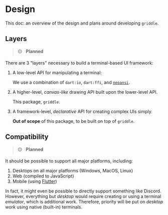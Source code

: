 # Design

This doc: an overview of the design and plans around developing `griddle`.

<!--
  Fun Emoji I will use in this doc:

  ⚪ Draft                          Still figuring out exactly what to do.
  🔵 Done                           Completed (at least for now).
  🟢 In-progress and on-track       On-track to be completed.
  🟡 Planned or off-track           Planned, or in slow (but steady) progress.
  🔴 Blocked                        Planned, but progress cannot be made yet.
-->

## Layers

> 🟡 &nbsp;&nbsp;**Planned**

There are 3 "layers" necessary to build a terminal-based UI framework:

1. A low-level API for manipulating a terminal:

   We use a combination of `dart:io`, `dart:ffi`, and [`neoansi`][neoansi].

2. A higher-level, _canvas-like_ drawing API built upon the lower-level API.

   This package, `griddle`.

3. A framework-level, _declarative_ API for creating complex UIs simply.

   **Out of scope** of this package, to be built on top of `griddle`.

[neoansi]: https://pub.dev/packages/neoansi

## Compatibility

> 🟡 &nbsp;&nbsp;**Planned**

It should be possible to support all major platforms, including:

1. Desktops on all major platforms (Windows, MacOS, Linux)
2. Web (compiled to JavaScript)
3. Mobile (using [Flutter](https://flutter.dev))

In fact, it might even be possible to directly support something like Discord.
However, everything but _desktop_ would require creating or using a terminal
_emulator_, which is additional work. Therefore, priority will be put on
_desktop_ work using native (built-in) terminals.
